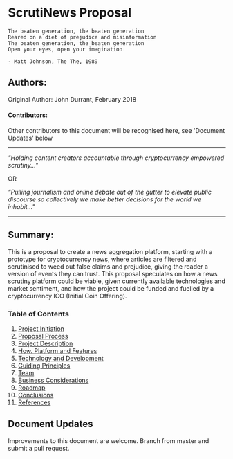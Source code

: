 # ScrutiNews Proposal

```
The beaten generation, the beaten generation
Reared on a diet of prejudice and misinformation
The beaten generation, the beaten generation
Open your eyes, open your imagination

- Matt Johnson, The The, 1989
```


## Authors: 
Original Author: John Durrant, February 2018

#### Contributors:
Other contributors to this document will be recognised here, see 'Document Updates' below

-----

*"Holding content creators accountable through cryptocurrency empowered scrutiny..."*

OR

*“Pulling journalism and online debate out of the gutter to elevate public discourse so collectively we make better decisions for the world we inhabit..."*

-----

## Summary:
This is a proposal to create a news aggregation platform, starting with a prototype for cryptocurrency news, where articles are filtered and scrutinised to weed out false claims and prejudice, giving the reader a version of events they can trust. This proposal speculates on how a news scrutiny platform could be viable, given currently available technologies and market sentiment, and how the project could be funded and fuelled by a cryptocurrency ICO (Initial Coin Offering).


### Table of Contents

1. [Project Initiation](project-initiation.md)
1. [Proposal Process](proposal-process.md)
1. [Project Description](project-description.md)
1. [How. Platform and Features](how-platform-and-features.md)
1. [Technology and Development](technology-and-development.md)
1. [Guiding Principles](guiding-principles.md)
1. [Team](team.md)
1. [Business Considerations](business-considerations.md)
1. [Roadmap](roadmap.md)
1. [Conclusions](conclusions.md)
1. [References](references.md)

## Document Updates
Improvements to this document are welcome.  Branch from master and submit a pull request.

